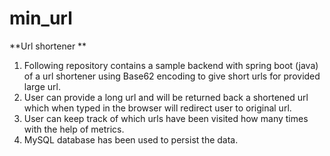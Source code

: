 # min_url
**Url shortener **

1. Following repository contains a sample backend with spring boot (java) of a url shortener using Base62 encoding to give short urls for provided large url.
2. User can provide a long url and will be returned back a shortened url which when typed in the browser will redirect user to original url.
3. User can keep track of which urls have been visited how many times with the help of metrics.
4. MySQL database has been used to persist the data.


